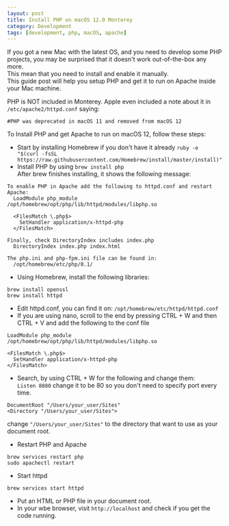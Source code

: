 ```yaml
---
layout: post
title: Install PHP on macOS 12.0 Monterey
category: Development
tags: [development, php, macOS, apache]
---
```

If you got a new Mac with the latest OS, and you need to develop some PHP projects, you may be surprised that it doesn't work out-of-the-box any more.  
This mean that you need to install and enable it manually.  
This guide post will help you setup PHP and get it to run on Apache inside your Mac machine.  

PHP is NOT included in Monterey. Apple even included a note about it in `/etc/apache2/httpd.conf` saying:
```
#PHP was deprecated in macOS 11 and removed from macOS 12
```

To Install PHP and get Apache to run on macOS 12, follow these steps:
- Start by installing Homebrew if you don't have it already
`ruby -e "$(curl -fsSL https://raw.githubusercontent.com/Homebrew/install/master/install)"`
- Install PHP by using `brew install php`  
After brew finishes installing, it shows the following message:  

```
To enable PHP in Apache add the following to httpd.conf and restart Apache:
  LoadModule php_module /opt/homebrew/opt/php/lib/httpd/modules/libphp.so

  <FilesMatch \.php$>
    SetHandler application/x-httpd-php
  </FilesMatch>

Finally, check DirectoryIndex includes index.php
  DirectoryIndex index.php index.html

The php.ini and php-fpm.ini file can be found in:
  /opt/homebrew/etc/php/8.1/
```
- Using Homebrew, install the following libraries:
```
brew install openssl
brew install httpd
```
- Edit httpd.conf, you can find it on: `/opt/homebrew/etc/httpd/httpd.conf`
- If you are using nano, scroll to the end by pressing CTRL + W and then CTRL + V and add the following to the conf file

```
LoadModule php_module /opt/homebrew/opt/php/lib/httpd/modules/libphp.so

<FilesMatch \.php$>
  SetHandler application/x-httpd-php
</FilesMatch>
```
- Search, by using CTRL + W for the following and change them:  
`Listen 8080` change it to be 80 so you don't need to specify port every time.  
```
DocumentRoot "/Users/your_user/Sites"
<Directory "/Users/your_user/Sites">
```

change `"/Users/your_user/Sites"` to the directory that want to use as your document root.  

- Restart PHP and Apache
```
brew services restart php
sudo apachectl restart
```
- Start httpd
```
brew services start httpd
```
- Put an HTML or PHP file in your document root.
- In your wbe browser, visit `http://localhost` and check if you get the code running.
